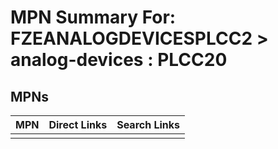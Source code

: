



# MPN Summary For: FZEANALOGDEVICESPLCC2 > analog-devices : PLCC20

## MPNs
  

|MPN|Direct Links|Search Links|
| :--- | :--- | :--- |
||||
